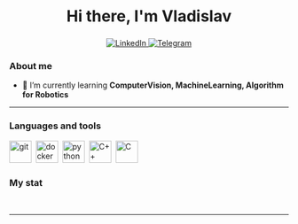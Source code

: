 <div id="header" align="center">
    <h1>Hi there, I'm  Vladislav </h1>
    <h3></h3>
</div>

<div id="socials" align="center">
    <a href="linkedin-url">
    <img src="https://img.shields.io/badge/LinkedIn-blue?style=for-the-badge&logo=linkedin&logoColor=white" alt="LinkedIn"/>
  </a>
  <a href="telegram-url">
    <img src="https://img.shields.io/badge/Telegram-blue?style=for-the-badge&logo=telegram&logoColor=white" alt="Telegram"/>
  </a>
</div>

### About me
- 🌱 I’m currently learning **ComputerVision, MachineLearning, Algorithm for Robotics**

---

### Languages and tools

<img src="https://cdn.jsdelivr.net/gh/devicons/devicon/icons/git/git-plain.svg" title="git" width="40" height="40"/>&nbsp;
<img src="https://cdn.jsdelivr.net/gh/devicons/devicon/icons/docker/docker-plain.svg" title="docker" width="40" height="40"/>&nbsp;
<img src="https://cdn.jsdelivr.net/gh/devicons/devicon/icons/python/python-original.svg" title="python" width="40" height="40"/>&nbsp;
<img src="https://cdn.jsdelivr.net/gh/devicons/devicon/icons/cplusplus/cplusplus-original.svg" title="C++" width="40" height="40"/>&nbsp;
<img src="https://cdn.jsdelivr.net/gh/devicons/devicon/icons/c/c-original.svg" title="C" width="40" height="40"/>


### My stat

<div id="stat" align="center">
    <img src="https://github-profile-summary-cards.vercel.app/api/cards/profile-details?username=VladislavRomanichenko&theme=github_dark" alt=""/>
    <img src="https://github-profile-summary-cards.vercel.app/api/cards/most-commit-language?username=VladislavRomanichenko&theme=github_dark" alt=""/>
     <img src="https://github-profile-summary-cards.vercel.app/api/cards/stats?username=VladislavRomanichenko&theme=github_dark" alt=""/>
</div>

---
